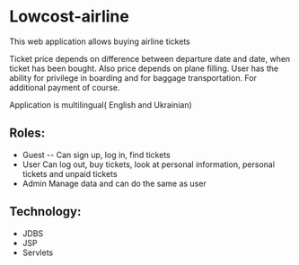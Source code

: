 # Lowcost-airline
This web application allows buying airline tickets

Ticket price depends on difference between departure date and date, when ticket has been bought.
Also price depends on plane filling. 
User has the ability for privilege in boarding and for baggage transportation. For additional payment of course.

Application is multilingual( English and Ukrainian)

## Roles:
- Guest 
    -- Can sign up, log in, find tickets
- User 
    Can log out, buy tickets, look at personal information, personal tickets and unpaid tickets
- Admin 
    Manage data and can do the same as user

## Technology:
- JDBS
- JSP
- Servlets
